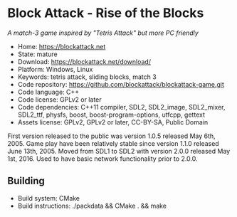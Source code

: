 # Block Attack - Rise of the Blocks

_A match-3 game inspired by "Tetris Attack" but more PC friendly_

- Home: https://blockattack.net
- State: mature
- Download: https://blockattack.net/download/
- Platform: Windows, Linux
- Keywords: tetris attack, sliding blocks, match 3
- Code repository: https://github.com/blockattack/blockattack-game.git
- Code language: C++
- Code license: GPLv2 or later
- Code dependencies: C++11 compiler, SDL2, SDL2_image, SDL2_mixer, SDL2_ttf, physfs, boost, boost-program-options, utfcpp, gettext
- Assets license: GPLv2, GPLv2 or later, CC-BY-SA, Public Domain

First version released to the public was version 1.0.5 released May 6th, 2005.
Game play have been relatively stable since version 1.1.0 released June 13th, 2005.
Moved from SDL1 to SDL2 with version 2.0.0 released May 1st, 2016.
Used to have basic network functionality prior to 2.0.0.

## Building

- Build system: CMake
- Build instructions: ./packdata && CMake . && make
